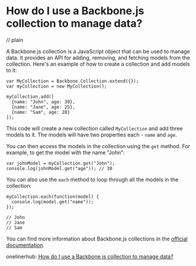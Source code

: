 # How do I use a Backbone.js collection to manage data?
// plain

A Backbone.js collection is a JavaScript object that can be used to manage data. It provides an API for adding, removing, and fetching models from the collection. Here's an example of how to create a collection and add models to it:

```
var MyCollection = Backbone.Collection.extend({});
var myCollection = new MyCollection();

myCollection.add([
  {name: "John", age: 30},
  {name: "Jane", age: 25},
  {name: "Sam", age: 28}
]);
```

This code will create a new collection called `MyCollection` and add three models to it. The models will have two properties each - `name` and `age`.

You can then access the models in the collection using the `get` method. For example, to get the model with the name "John":

```
var johnModel = myCollection.get("John");
console.log(johnModel.get("age")); // 30
```

You can also use the `each` method to loop through all the models in the collection:

```
myCollection.each(function(model) {
  console.log(model.get("name"));
});

// John
// Jane
// Sam
```

You can find more information about Backbone.js collections in the [official documentation](http://backbonejs.org/#Collection).

onelinerhub: [How do I use a Backbone.js collection to manage data?](https://onelinerhub.com/backbone.js/how-do-i-use-a-backbone-js-collection-to-manage-data)